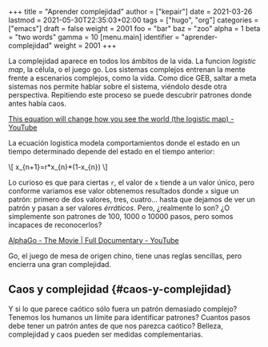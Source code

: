 +++
title = "Aprender complejidad"
author = ["kepair"]
date = 2021-03-26
lastmod = 2021-05-30T22:35:03+02:00
tags = ["hugo", "org"]
categories = ["emacs"]
draft = false
weight = 2001
foo = "bar"
baz = "zoo"
alpha = 1
beta = "two words"
gamma = 10
[menu.main]
  identifier = "aprender-complejidad"
  weight = 2001
+++

La complejidad aparece en todos los ámbitos de la vida. La funcion _logistic map_, la célula, o el juego go. Los sistemas complejos entrenan la mente frente a escenarios complejos, como la vida.
Como dice GEB, saltar a meta sistemas nos permite hablar sobre el sistema, viéndolo desde otra perspectiva. Repitiendo este proceso se puede descubrir patrones donde antes había caos.

[This equation will change how you see the world (the logistic map) - YouTube](https://youtu.be/ovJcsL7vyrk)

La ecuación logistica modela comportamientos donde el estado en un tiempo determinado depende del estado en el tiempo anterior:

\\[
x\_{n+1}=r\*x\_{n}\*(1-x\_{n})
\\]

Lo curioso es que para ciertas `r`, el valor de `x` tiende a un valor único, pero conforme variamos ese valor obtenemos resultados donde `x` sigue un patrón: primero de dos valores, tres, cuatro... hasta que dejamos de ver un patrón y pasan a ser valores _érráticos_. Pero, ¿realmente lo son? ¿O simplemente son patrones de 100, 1000 o 10000 pasos, pero somos incapaces de reconocerlos?

[AlphaGo - The Movie | Full Documentary - YouTube](https://youtu.be/WXuK6gekU1Y)

Go, el juego de mesa de origen chino, tiene unas reglas sencillas, pero encierra una gran complejidad.


## Caos y complejidad {#caos-y-complejidad}

Y si lo que parece caótico sólo fuera un patrón demasiado complejo?
Tenemos los humanos un límite para identificar patrones? Cuantos pasos debe tener un patrón antes de que nos parezca caótico?
Belleza, complejidad y caos pueden ser medidas complementarias.
